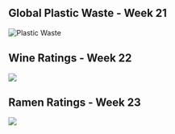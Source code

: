 
Global Plastic Waste - Week 21
------------------------------

![Plastic Waste](https://raw.githubusercontent.com/carstenstann/TidyTuesdaySubmissions/master/README_figs/Global%20Plastic%20Waste.png)

Wine Ratings - Week 22
----------------------

![](https://raw.githubusercontent.com/carstenstann/TidyTuesdaySubmissions/master/README_figs/WineRatings.png)

Ramen Ratings - Week 23
-----------------------

![](https://raw.githubusercontent.com/carstenstann/TidyTuesdaySubmissions/master/README_figs/RamenRatings.png)
